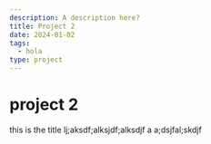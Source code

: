 ```yaml
---
description: A description here?
title: Project 2
date: 2024-01-02
tags:
  - hola
type: project
---
```


<script>
  import TiltImage from '$lib/components/TiltImage.svelte'
</script>

# project 2
this is the title
lj;aksdf;alksjdf;alksdjf
a
a;dsjfal;skdjf

<TiltImage src="/images/about.webp"/>